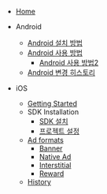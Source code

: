 - [Home](/)
  

- Android
  - [Android 설치 방법](Android/installation.md)
  - [Android 사용 방법](Android/usage.md)
    - [Android 사용 방법2](Android/usage.md)
  - [Android 변경 히스토리](Android/history.md)
  

- iOS
  - [Getting Started](iOS/getStarted.md)
  - SDK Installation
    - [SDK 설치](iOS/installation_base.md)
    - [프로젝트 설정](iOS/installation_other.md)
  - [Ad formats](iOS/usage.md)
    - [Banner](iOS/banner.md)
    - [Native Ad](iOS/nativeAd.md)
    - [Interstitial](iOS/interstitailAd.md)
    - [Reward](iOS/rewardAd.md)
  - [History](iOS/history.md)
  
  
